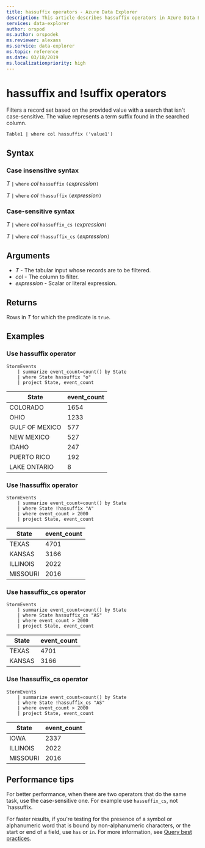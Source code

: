 ```yaml
---
title: hassuffix operators - Azure Data Explorer
description: This article describes hassuffix operators in Azure Data Explorer.
services: data-explorer
author: orspod
ms.author: orspodek
ms.reviewer: alexans
ms.service: data-explorer
ms.topic: reference
ms.date: 03/18/2019
ms.localizationpriority: high
---
```

# hassuffix and !suffix operators

Filters a record set based on the provided value with a search that isn't case-sensitive. The value represents a term suffix found in the searched column.

```kusto
Table1 | where col hassuffix ('value1')
```
 
## Syntax

### Case insensitive syntax

*T* `|` `where` *col* `hassuffix` `(`*expression*`)`   
 
*T* `|` `where` *col* `!hassuffix` `(`*expression*`)`   

### Case-sensitive syntax

*T* `|` `where` *col* `hassuffix_cs` `(`*expression*`)`   

*T* `|` `where` *col* `!hassuffix_cs` `(`*expression*`)`  

## Arguments

* *T* - The tabular input whose records are to be filtered.
* *col* - The column to filter.
* *expression* - Scalar or literal expression.

## Returns

Rows in *T* for which the predicate is `true`.

## Examples  

### Use hassuffix operator

```kusto
StormEvents
    | summarize event_count=count() by State
    | where State hassuffix "o"
    | project State, event_count
```

|State|event_count|
|-----|-----------|
|COLORADO|1654|
|OHIO|1233|
|GULF OF MEXICO|577|
|NEW MEXICO|527|
|IDAHO|247|
|PUERTO RICO|192|
|LAKE ONTARIO|8|


### Use !hassuffix operator

```kusto
StormEvents
    | summarize event_count=count() by State
    | where State !hassuffix "A"
    | where event_count > 2000
    | project State, event_count
```

|State|event_count|
|-----|-----------|
|TEXAS|4701|
|KANSAS|3166|
|ILLINOIS|2022|
|MISSOURI|2016|

### Use hassuffix_cs operator

```kusto
StormEvents
    | summarize event_count=count() by State
    | where State hassuffix_cs "AS"
    | where event_count > 2000
    | project State, event_count
```

|State|event_count|
|-----|-----------|
|TEXAS|4701|
|KANSAS|3166|

### Use !hassuffix_cs operator

```kusto
StormEvents
    | summarize event_count=count() by State
    | where State !hassuffix_cs "AS"
    | where event_count > 2000
    | project State, event_count
```

|State|event_count|
|-----|-----------|
|IOWA|2337|
|ILLINOIS|2022|
|MISSOURI|2016|

## Performance tips

For better performance, when there are two operators that do the same task, use the case-sensitive one. For example use `hassuffix_cs`, not `hassuffix.

For faster results, if you're testing for the presence of a symbol or alphanumeric word that is bound by non-alphanumeric characters, or the start or end of a field, use `has` or `in`.
For more information, see [Query best practices](best-practices.md).